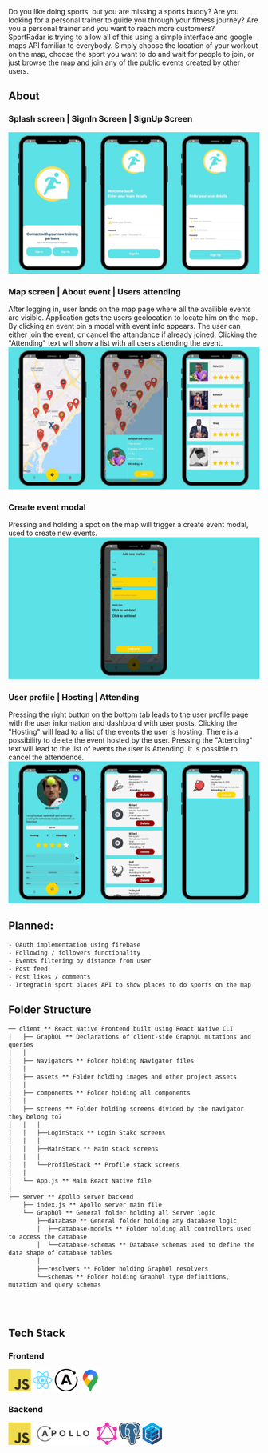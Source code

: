 Do you like doing sports, but you are missing a sports buddy? 
Are you looking for a personal trainer to guide you through your fitness journey?
Are you a personal trainer and you want to reach more customers?
<br>
SportRadar is trying to allow all of this using a simple interface and google maps API familiar to everybody.
Simply choose the location of your workout on the map, choose the sport you want to do and wait for people to join, or just 
browse the map and join any of the public events created by other users.
<br>

## About
### Splash screen | SignIn Screen | SignUp Screen
<img src="./ReadmeLogos/screens/login.jpg" height="auto">
<br>

### Map screen | About event | Users attending
After logging in, user lands on the map page where all the availible events are visible. Application gets the users geolocation to locate him on the map. By clicking an event pin a modal with event info appears. The user can either join the event, or cancel the attandance if already joined. Clicking the "Attending" text will show a list with all users attending the event.
<img src="./ReadmeLogos/screens/map.jpg" height="auto">
<br>
### Create event modal
Pressing and holding a spot on the map will trigger a create event modal, used to create new events.
<img src="./ReadmeLogos/screens/create.jpg" height="auto">
<br>
### User profile | Hosting | Attending
Pressing the right button on the bottom tab leads to the user profile page with the user information and dashboard with user posts. Clicking the "Hosting" will lead to a list of the events the user is hosting. There is a possibility to delete the event hosted by the user. Pressing the "Attending" text will lead to the list of events the user is Attending. It is possible to cancel the attendence. 
<img src="./ReadmeLogos/screens/profile.jpg" height="auto">

## Planned:
    - OAuth implementation using firebase
    - Following / followers functionality
    - Events filtering by distance from user
    - Post feed
    - Post likes / comments
    - Integratin sport places API to show places to do sports on the map




## Folder Structure
```
── client ** React Native Frontend built using React Native CLI
│   ├── GraphQL ** Declarations of client-side GraphQL mutations and queries
│   │
│   ├── Navigators ** Folder holding Navigator files
│   │
│   ├── assets ** Folder holding images and other project assets
│   │
│   ├── components ** Folder holding all components
│   │
│   ├── screens ** Folder holding screens divided by the navigator they belong to7
│   │   │
│   │   ├──LoginStack ** Login Stakc screens
│   │   │
│   │   ├──MainStack ** Main stack screens
│   │   │
│   │   └──ProfileStack ** Profile stack screens
│   │
│   └── App.js ** Main React Native file
│
├── server ** Apollo server backend
    ├── index.js ** Apollo server main file
    └── GraphQl ** General folder holding all Server logic
        ├──database ** General folder holding any database logic
        │  ├──database-models ** Folder holding all controllers used to access the database
        │  └──database-schemas ** Database schemas used to define the data shape of database tables
        │
        ├──resolvers ** Folder holding GraphQl resolvers
        └──schemas ** Folder holding GraphQl type definitions, mutation and query schemas


```
<br>

## Tech Stack
### Frontend
<img src="./ReadmeLogos/frontEnd/javascript.svg" height="45px"> <img src="./ReadmeLogos/frontEnd/react.svg" height="45px"> <img src="./ReadmeLogos/frontEnd/apollo.svg" height="45px"> <img src="./ReadmeLogos/frontEnd/google-maps.svg" height="45px">
<br>
### Backend
<img src="./ReadmeLogos/backEnd/javascript.svg" height="45px"> <img src="./ReadmeLogos/backEnd/apollo.svg" height="45px"> <img src="./ReadmeLogos/backEnd/graphql.svg" height="45px"> <img src="./ReadmeLogos/backEnd/postgresql.svg" height="45px"> <img src="./ReadmeLogos/backEnd/sequelize.svg" height="45px">
 
